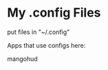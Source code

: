 <h1>My .config Files</h1>

<p>put files in "~/.config"</p>

<p>Apps that use configs here:</p>
<p>mangohud</p>

